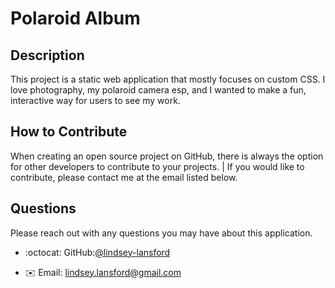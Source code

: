 # Polaroid Album 

## Description

This project is a static web application that mostly focuses on custom CSS. I love photography, my polaroid camera esp, and I wanted to make a fun, interactive way for users to see my work.

## How to Contribute

When creating an open source project on GitHub, there is always the option for other developers to contribute to your projects. | If you would like to contribute, please contact me at the email listed below.


## Questions

Please reach out with any questions you may have about this application.

* :octocat: GitHub:[@lindsey-lansford](https://github.com/lindsey-lansford)

* :envelope: Email: [lindsey.lansford@gmail.com](mailto:lindsey.lansford@gmail.com)
